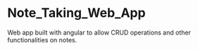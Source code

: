 # Note_Taking_Web_App
Web app built with angular to allow CRUD operations and other functionalities on notes.
